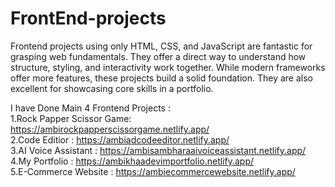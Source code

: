 # FrontEnd-projects
Frontend projects using only HTML, CSS, and JavaScript are fantastic for grasping web fundamentals. They offer a direct way to understand how structure, styling, and interactivity work together. While modern frameworks offer more features, these projects build a solid foundation. They are also excellent for showcasing core skills in a portfolio.

I have Done Main 4 Frontend Projects :         
    1.Rock Papper Scissor Game: https://ambirockpapperscissorgame.netlify.app/                                               
    2.Code Editior  : https://ambiadcodeeditor.netlify.app/                                                                          
    3.AI Voice Assistant : https://ambisambharaaivoiceassistant.netlify.app/    
    4.My Portfolio : https://ambikhaadevimportfolio.netlify.app/          
    5.E-Commerce Website : https://ambiecommercewebsite.netlify.app/
